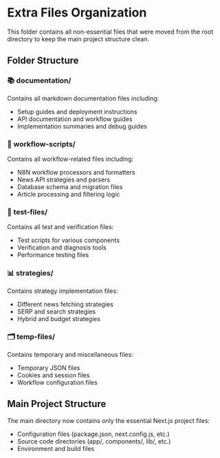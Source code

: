 # Extra Files Organization

This folder contains all non-essential files that were moved from the root directory to keep the main project structure clean.

## Folder Structure

### 📚 documentation/
Contains all markdown documentation files including:
- Setup guides and deployment instructions
- API documentation and workflow guides
- Implementation summaries and debug guides

### 🔧 workflow-scripts/
Contains all workflow-related files including:
- N8N workflow processors and formatters
- News API strategies and parsers
- Database schema and migration files
- Article processing and filtering logic

### 🧪 test-files/
Contains all test and verification files:
- Test scripts for various components
- Verification and diagnosis tools
- Performance testing files

### 📊 strategies/
Contains strategy implementation files:
- Different news fetching strategies
- SERP and search strategies
- Hybrid and budget strategies

### 🗂️ temp-files/
Contains temporary and miscellaneous files:
- Temporary JSON files
- Cookies and session files
- Workflow configuration files

## Main Project Structure

The main directory now contains only the essential Next.js project files:
- Configuration files (package.json, next.config.js, etc.)
- Source code directories (app/, components/, lib/, etc.)
- Environment and build files 